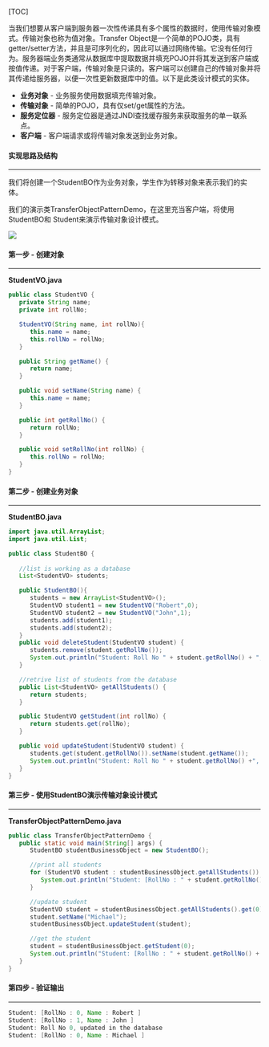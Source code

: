 [TOC]

当我们想要从客户端到服务器一次性传递具有多个属性的数据时，使用传输对象模式。传输对象也称为值对象。Transfer Object是一个简单的POJO类，具有getter/setter方法，并且是可序列化的，因此可以通过网络传输。它没有任何行为。服务器端业务类通常从数据库中提取数据并填充POJO并将其发送到客户端或按值传递。对于客户端，传输对象是只读的。客户端可以创建自己的传输对象并将其传递给服务器，以便一次性更新数据库中的值。以下是此类设计模式的实体。

- **业务对象** - 业务服务使用数据填充传输对象。
- **传输对象** - 简单的POJO，具有仅set/get属性的方法。
- **服务定位器** - 服务定位器是通过JNDI查找缓存服务来获取服务的单一联系点。
- **客户端** - 客户端请求或将传输对象发送到业务对象。

####  实现思路及结构

---

我们将创建一个StudentBO作为业务对象，学生作为转移对象来表示我们的实体。

我们的演示类TransferObjectPatternDemo，在这里充当客户端，将使用StudentBO和 Student来演示传输对象设计模式。

![](http://qingbooks.oss-cn-beijing.aliyuncs.com/projects/java_design_pattern/157df1e061f77e16.png)

####  第一步 - 创建对象

---

**StudentVO.java**

```java
public class StudentVO {
   private String name;
   private int rollNo;

   StudentVO(String name, int rollNo){
      this.name = name;
      this.rollNo = rollNo;
   }

   public String getName() {
      return name;
   }

   public void setName(String name) {
      this.name = name;
   }

   public int getRollNo() {
      return rollNo;
   }

   public void setRollNo(int rollNo) {
      this.rollNo = rollNo;
   }
}
```

####  第二步 - 创建业务对象

---

**StudentBO.java**

```java
import java.util.ArrayList;
import java.util.List;

public class StudentBO {
	
   //list is working as a database
   List<StudentVO> students;

   public StudentBO(){
      students = new ArrayList<StudentVO>();
      StudentVO student1 = new StudentVO("Robert",0);
      StudentVO student2 = new StudentVO("John",1);
      students.add(student1);
      students.add(student2);		
   }
   public void deleteStudent(StudentVO student) {
      students.remove(student.getRollNo());
      System.out.println("Student: Roll No " + student.getRollNo() + ", deleted from database");
   }

   //retrive list of students from the database
   public List<StudentVO> getAllStudents() {
      return students;
   }

   public StudentVO getStudent(int rollNo) {
      return students.get(rollNo);
   }

   public void updateStudent(StudentVO student) {
      students.get(student.getRollNo()).setName(student.getName());
      System.out.println("Student: Roll No " + student.getRollNo() +", updated in the database");
   }
}
```

#### 第三步 - 使用StudentBO演示传输对象设计模式

---

**TransferObjectPatternDemo.java**

```java
public class TransferObjectPatternDemo {
   public static void main(String[] args) {
      StudentBO studentBusinessObject = new StudentBO();

      //print all students
      for (StudentVO student : studentBusinessObject.getAllStudents()) {
         System.out.println("Student: [RollNo : " + student.getRollNo() + ", Name : " + student.getName() + " ]");
      }

      //update student
      StudentVO student = studentBusinessObject.getAllStudents().get(0);
      student.setName("Michael");
      studentBusinessObject.updateStudent(student);

      //get the student
      student = studentBusinessObject.getStudent(0);
      System.out.println("Student: [RollNo : " + student.getRollNo() + ", Name : " + student.getName() + " ]");
   }
}
```

#### 第四步 - 验证输出

---

```java
Student: [RollNo : 0, Name : Robert ]
Student: [RollNo : 1, Name : John ]
Student: Roll No 0, updated in the database
Student: [RollNo : 0, Name : Michael ]
```

